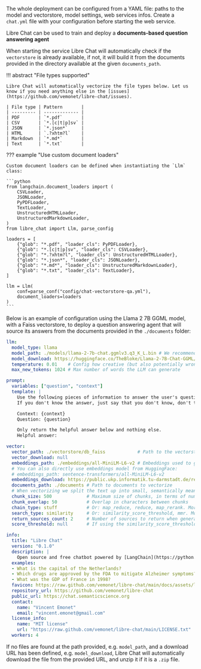 The whole deployment can be configured from a YAML file: paths to the model and vectorstore, model settings, web services infos. Create a `chat.yml` file with your configuration before starting the web service.

Libre Chat can be used to train and deploy a **documents-based question answering agent**

When starting the service Libre Chat will automatically check if the `vectorstore` is already available, if not, it will build it from the documents provided in the directory available at the given `documents_path`.

!!! abstract "File types supported"

    Libre Chat will automatically vectorize the file types below. Let us know if you need anything else in the [issues](https://github.com/vemonet/libre-chat/issues).

    | File type | Pattern       |
    | --------- | ------------- |
    | PDF       | `*.pdf`       |
    | CSV       | `*.[c|t|p]sv` |
    | JSON      | `*.json*`     |
    | HTML      | `.?xhtm?l`    |
    | Markdown  | `*.md*`       |
    | Text      | `*.txt`       |

??? example "Use custom document loaders"

    Custom document loaders can be defined when instantiating the `Llm` class:

    ```python
    from langchain.document_loaders import (
        CSVLoader,
        JSONLoader,
        PyPDFLoader,
        TextLoader,
        UnstructuredHTMLLoader,
        UnstructuredMarkdownLoader,
    )
    from libre_chat import Llm, parse_config

    loaders = [
        {"glob": "*.pdf", "loader_cls": PyPDFLoader},
        {"glob": "*.[c|t|p]sv", "loader_cls": CSVLoader},
        {"glob": "*.?xhtm?l", "loader_cls": UnstructuredHTMLLoader},
        {"glob": "*.json*", "loader_cls": JSONLoader},
        {"glob": "*.md*", "loader_cls": UnstructuredMarkdownLoader},
        {"glob": "*.txt", "loader_cls": TextLoader},
    ]

    llm = Llm(
        conf=parse_conf("config/chat-vectorstore-qa.yml"),
        document_loaders=loaders
    )
    ```



Below is an example of configuration using the Llama 2 7B GGML model, with a Faiss vectorstore, to deploy a question answering agent that will source its answers from the documents provided in the `./documents` folder:

```yaml title="chat.yml"
llm:
  model_type: llama
  model_path: ./models/llama-2-7b-chat.ggmlv3.q3_K_L.bin # We recommend to predownload the files, but you can provide download URLs that will be used if the files are not present
  model_download: https://huggingface.co/TheBloke/Llama-2-7B-Chat-GGML/resolve/main/llama-2-7b-chat.ggmlv3.q3_K_L.bin
  temperature: 0.01    # Config how creative (but also potentially wrong) the model can be. 0 is safe, 1 is adventurous
  max_new_tokens: 1024 # Max number of words the LLM can generate

prompt:
  variables: ["question", "context"]
  template: |
    Use the following pieces of information to answer the user's question.
    If you don't know the answer, just say that you don't know, don't try to make up an answer.

    Context: {context}
    Question: {question}

    Only return the helpful answer below and nothing else.
    Helpful answer:

vector:
  vector_path: ./vectorstore/db_faiss            # Path to the vectorstore to do QA retrieval
  vector_download: null
  embeddings_path: ./embeddings/all-MiniLM-L6-v2 # Embeddings used to generate the vectors
  # You can also directly use embeddings model from HuggingFace:
  # embeddings_path: sentence-transformers/all-MiniLM-L6-v2
  embeddings_download: https://public.ukp.informatik.tu-darmstadt.de/reimers/sentence-transformers/v0.2/all-MiniLM-L6-v2.zip
  documents_path: ./documents # Path to documents to vectorize
  # When vectorizing we split the text up into small, semantically meaningful chunks (often sentences):
  chunk_size: 500             # Maximum size of chunks, in terms of number of characters
  chunk_overlap: 50           # Overlap in characters between chunks
  chain_type: stuff           # Or: map_reduce, reduce, map_rerank. More details: https://docs.langchain.com/docs/components/chains/index_related_chains
  search_type: similarity     # Or: similarity_score_threshold, mmr. More details: https://python.langchain.com/docs/modules/data_connection/retrievers/vectorstore
  return_sources_count: 2     # Number of sources to return when generating an answer
  score_threshold: null       # If using the similarity_score_threshold search type. Between 0 and 1

info:
  title: "Libre Chat"
  version: "0.1.0"
  description: |
    Open source and free chatbot powered by [LangChain](https://python.langchain.com) and [Llama 2](https://ai.meta.com/llama) [7B](https://huggingface.co/TheBloke/Llama-2-7B-Chat-GGML)
  examples:
  - What is the capital of the Netherlands?
  - Which drugs are approved by the FDA to mitigate Alzheimer symptoms?
  - What was the GDP of France in 1998?
  favicon: https://raw.github.com/vemonet/libre-chat/main/docs/assets/logo.png
  repository_url: https://github.com/vemonet/libre-chat
  public_url: https://chat.semanticscience.org
  contact:
    name: "Vincent Emonet"
    email: "vincent.emonet@gmail.com"
  license_info:
    name: "MIT license"
    url: "https://raw.github.com/vemonet/libre-chat/main/LICENSE.txt"
  workers: 4
```

If no files are found at the path provided, e.g. `model_path`, and a download URL has been defined, e.g. `model_download`, Libre Chat will automatically download the file from the provided URL, and unzip it if it is a `.zip` file.

